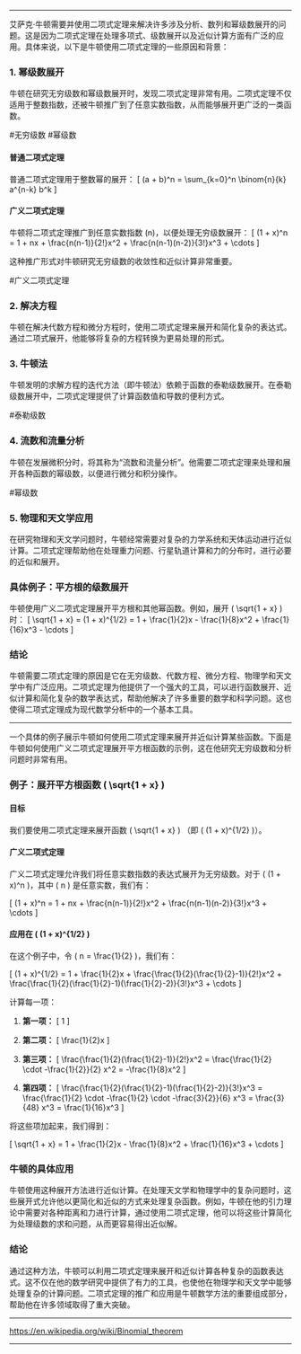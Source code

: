 
---

艾萨克·牛顿需要并使用二项式定理来解决许多涉及分析、数列和幂级数展开的问题。这是因为二项式定理在处理多项式、级数展开以及近似计算方面有广泛的应用。具体来说，以下是牛顿使用二项式定理的一些原因和背景：

### 1. **幂级数展开**
牛顿在研究无穷级数和幂级数展开时，发现二项式定理非常有用。二项式定理不仅适用于整数指数，还被牛顿推广到了任意实数指数，从而能够展开更广泛的一类函数。

#无穷级数
#幂级数

#### **普通二项式定理**
普通二项式定理用于整数幂的展开：
\[ (a + b)^n = \sum_{k=0}^n \binom{n}{k} a^{n-k} b^k \]

#### **广义二项式定理**
牛顿将二项式定理推广到任意实数指数 \(n\)，以便处理无穷级数展开：
\[ (1 + x)^n = 1 + nx + \frac{n(n-1)}{2!}x^2 + \frac{n(n-1)(n-2)}{3!}x^3 + \cdots \]

这种推广形式对牛顿研究无穷级数的收敛性和近似计算非常重要。

#广义二项式定理

### 2. **解决方程**
牛顿在解决代数方程和微分方程时，使用二项式定理来展开和简化复杂的表达式。通过二项式展开，他能够将复杂的方程转换为更易处理的形式。

### 3. **牛顿法**
牛顿发明的求解方程的迭代方法（即牛顿法）依赖于函数的泰勒级数展开。在泰勒级数展开中，二项式定理提供了计算函数值和导数的便利方式。

#泰勒级数

### 4. **流数和流量分析**
牛顿在发展微积分时，将其称为“流数和流量分析”。他需要二项式定理来处理和展开各种函数的幂级数，以便进行微分和积分操作。

#幂级数

### 5. **物理和天文学应用**
在研究物理和天文学问题时，牛顿经常需要对复杂的力学系统和天体运动进行近似计算。二项式定理帮助他在处理重力问题、行星轨道计算和力的分布时，进行必要的近似和展开。

### 具体例子：平方根的级数展开
牛顿使用广义二项式定理展开平方根和其他幂函数。例如，展开 \( \sqrt{1 + x} \) 时：
\[ \sqrt{1 + x} = (1 + x)^{1/2} = 1 + \frac{1}{2}x - \frac{1}{8}x^2 + \frac{1}{16}x^3 - \cdots \]

### 结论
牛顿需要二项式定理的原因是它在无穷级数、代数方程、微分方程、物理学和天文学中有广泛应用。二项式定理为他提供了一个强大的工具，可以进行函数展开、近似计算和简化复杂的数学表达式，帮助他解决了许多重要的数学和科学问题。这也使得二项式定理成为现代数学分析中的一个基本工具。

---

一个具体的例子展示牛顿如何使用二项式定理来展开并近似计算某些函数。下面是牛顿如何使用广义二项式定理展开平方根函数的示例，这在他研究无穷级数和分析问题时非常有用。

### 例子：展开平方根函数 \( \sqrt{1 + x} \)

#### 目标
我们要使用二项式定理来展开函数 \( \sqrt{1 + x} \) （即 \( (1 + x)^{1/2} \)）。

#### 广义二项式定理
广义二项式定理允许我们将任意实数指数的表达式展开为无穷级数。对于 \( (1 + x)^n \)，其中 \( n \) 是任意实数，我们有：

\[ (1 + x)^n = 1 + nx + \frac{n(n-1)}{2!}x^2 + \frac{n(n-1)(n-2)}{3!}x^3 + \cdots \]

#### 应用在 \( (1 + x)^{1/2} \)

在这个例子中，令 \( n = \frac{1}{2} \)，我们有：

\[ (1 + x)^{1/2} = 1 + \frac{1}{2}x + \frac{\frac{1}{2}(\frac{1}{2}-1)}{2!}x^2 + \frac{\frac{1}{2}(\frac{1}{2}-1)(\frac{1}{2}-2)}{3!}x^3 + \cdots \]

计算每一项：

1. **第一项：** 
\[ 1 \]

2. **第二项：**
\[ \frac{1}{2}x \]

3. **第三项：**
\[ \frac{\frac{1}{2}(\frac{1}{2}-1)}{2!}x^2 = \frac{\frac{1}{2} \cdot -\frac{1}{2}}{2} x^2 = -\frac{1}{8}x^2 \]

4. **第四项：**
\[ \frac{\frac{1}{2}(\frac{1}{2}-1)(\frac{1}{2}-2)}{3!}x^3 = \frac{\frac{1}{2} \cdot -\frac{1}{2} \cdot -\frac{3}{2}}{6} x^3 = \frac{3}{48} x^3 = \frac{1}{16}x^3 \]

将这些项加起来，我们得到：

\[ \sqrt{1 + x} = 1 + \frac{1}{2}x - \frac{1}{8}x^2 + \frac{1}{16}x^3 + \cdots \]

### 牛顿的具体应用
牛顿使用这种展开方法进行近似计算。在处理天文学和物理学中的复杂问题时，这些展开式允许他以更简化和近似的方式来处理复杂函数。例如，牛顿在他的引力理论中需要对各种距离和力进行计算，通过使用二项式定理，他可以将这些计算简化为处理级数的求和问题，从而更容易得出近似解。

### 结论
通过这种方法，牛顿可以利用二项式定理来展开和近似计算各种复杂的函数表达式。这不仅在他的数学研究中提供了有力的工具，也使他在物理学和天文学中能够处理复杂的计算问题。二项式定理的推广和应用是牛顿数学方法的重要组成部分，帮助他在许多领域取得了重大突破。

---

https://en.wikipedia.org/wiki/Binomial_theorem

---





